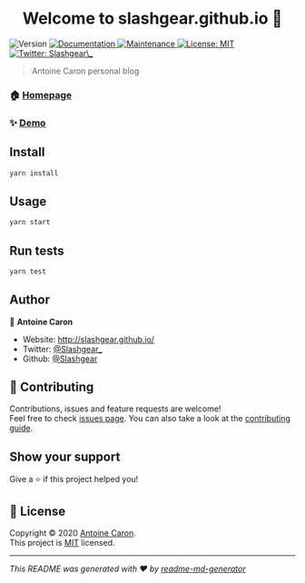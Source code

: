 <h1 align="center">Welcome to slashgear.github.io 👋</h1>
<p>
  <img alt="Version" src="https://img.shields.io/badge/version-0.1.0-blue.svg?cacheSeconds=2592000" />
  <a href="https://github.com/gatsbyjs/gatsby-starter-blog#readme" target="_blank">
    <img alt="Documentation" src="https://img.shields.io/badge/documentation-yes-brightgreen.svg" />
  </a>
  <a href="https://github.com/gatsbyjs/gatsby-starter-blog/graphs/commit-activity" target="_blank">
    <img alt="Maintenance" src="https://img.shields.io/badge/Maintained%3F-yes-green.svg" />
  </a>
  <a href="https://github.com/gatsbyjs/gatsby-starter-blog/blob/master/LICENSE" target="_blank">
    <img alt="License: MIT" src="https://img.shields.io/github/license/Slashgear/slashgear.github.io" />
  </a>
  <a href="https://twitter.com/Slashgear\_" target="_blank">
    <img alt="Twitter: Slashgear\_" src="https://img.shields.io/twitter/follow/Slashgear\_.svg?style=social" />
  </a>
</p>

> Antoine Caron personal blog

### 🏠 [Homepage](https://slashgear.github.io)

### ✨ [Demo](https://slashgear.github.io)

## Install

```sh
yarn install
```

## Usage

```sh
yarn start
```

## Run tests

```sh
yarn test
```

## Author

👤 **Antoine Caron**

- Website: http://slashgear.github.io/
- Twitter: [@Slashgear\_](https://twitter.com/Slashgear_)
- Github: [@Slashgear](https://github.com/Slashgear)

## 🤝 Contributing

Contributions, issues and feature requests are welcome!<br />Feel free to check [issues page](https://github.com/gatsbyjs/gatsby/issues). You can also take a look at the [contributing guide](https://github.com/gatsbyjs/gatsby-starter-blog/blob/master/CONTRIBUTING.md).

## Show your support

Give a ⭐️ if this project helped you!

## 📝 License

Copyright © 2020 [Antoine Caron](https://github.com/Slashgear).<br />
This project is [MIT](https://github.com/gatsbyjs/gatsby-starter-blog/blob/master/LICENSE) licensed.

---

_This README was generated with ❤️ by [readme-md-generator](https://github.com/kefranabg/readme-md-generator)_
